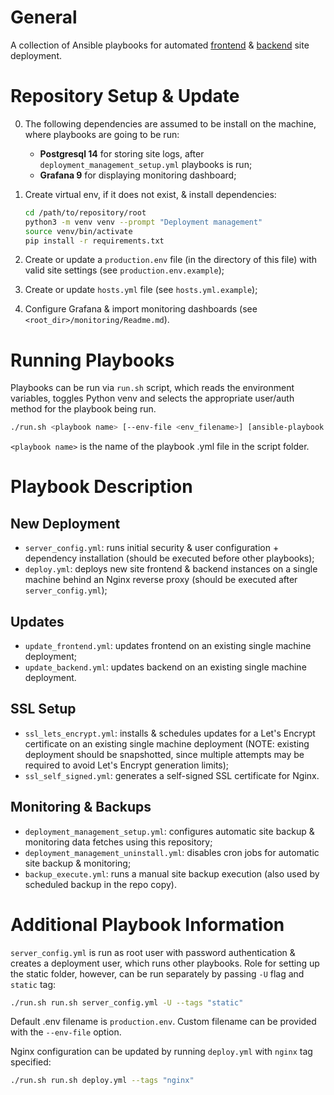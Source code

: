 # General
A collection of Ansible playbooks for automated [frontend](https://github.com/gsoldatov/site_frontend) & [backend](https://github.com/gsoldatov/site_backend) site deployment.


# Repository Setup & Update
0. The following dependencies are assumed to be install on the machine, where playbooks are going to be run:
    - **Postgresql 14** for storing site logs, after `deployment_management_setup.yml` playbooks is run;
    - **Grafana 9** for displaying monitoring dashboard;

1. Create virtual env, if it does not exist, & install dependencies:
    ```bash
    cd /path/to/repository/root
    python3 -m venv venv --prompt "Deployment management"
    source venv/bin/activate
    pip install -r requirements.txt
    ```

2. Create or update a `production.env` file (in the directory of this file) with valid site settings (see `production.env.example`);
3. Create or update `hosts.yml` file (see `hosts.yml.example`);
4. Configure Grafana & import monitoring dashboards (see `<root_dir>/monitoring/Readme.md`).


# Running Playbooks
Playbooks can be run via `run.sh` script, which reads the environment variables, toggles Python venv and selects the appropriate user/auth method for the playbook being run.

```bash
./run.sh <playbook name> [--env-file <env_filename>] [ansible-playbook options]
```

`<playbook name>` is the name of the playbook .yml file in the script folder.


# Playbook Description
## New Deployment
- `server_config.yml`: runs initial security & user configuration + dependency installation (should be executed before other playbooks);
- `deploy.yml`: deploys new site frontend & backend instances on a single machine behind an Nginx reverse proxy (should be executed after `server_config.yml`);

## Updates
- `update_frontend.yml`: updates frontend on an existing single machine deployment;
- `update_backend.yml`: updates backend on an existing single machine deployment.

## SSL Setup
- `ssl_lets_encrypt.yml`: installs & schedules updates for a Let's Encrypt certificate on an existing single machine deployment (NOTE: existing deployment should be snapshotted, since multiple attempts may be required to avoid Let's Encrypt generation limits);
- `ssl_self_signed.yml`: generates a self-signed SSL certificate for Nginx.

## Monitoring & Backups
- `deployment_management_setup.yml`: configures automatic site backup & monitoring data fetches using this repository;
- `deployment_management_uninstall.yml`: disables cron jobs for automatic site backup & monitoring;
- `backup_execute.yml`: runs a manual site backup execution (also used by scheduled backup in the repo copy).


# Additional Playbook Information
`server_config.yml` is run as root user with password authentication & creates a deployment user, which runs other playbooks.
Role for setting up the static folder, however, can be run separately by passing `-U` flag and `static` tag:
```bash
./run.sh run.sh server_config.yml -U --tags "static"
```

Default .env filename is `production.env`. Custom filename can be provided with the `--env-file` option.

Nginx configuration can be updated by running `deploy.yml` with `nginx` tag specified:
```bash
./run.sh run.sh deploy.yml --tags "nginx"
```
